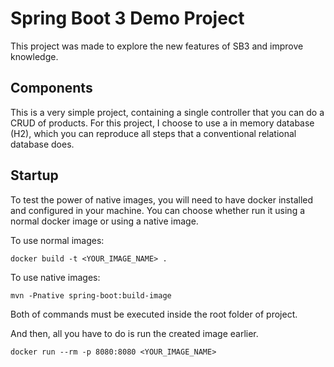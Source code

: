 ﻿
# Spring Boot 3 Demo Project

This project was made to explore the new features of SB3 and improve knowledge.


## Components

This is a very simple project, containing a single controller that you can do a CRUD of products. For this project, I choose to use a in memory database (H2), which you can reproduce all steps that a conventional relational database does.


## Startup

To test the power of native images, you will need to have docker installed and configured in your machine. You can choose whether run it using a normal docker image or using a native image.

To use normal images:

```
docker build -t <YOUR_IMAGE_NAME> .
```

To use native images:

```
mvn -Pnative spring-boot:build-image
```

Both of commands must be executed inside the root folder of project.

And then, all you have to do is run the created image earlier.

```
docker run --rm -p 8080:8080 <YOUR_IMAGE_NAME>
```
